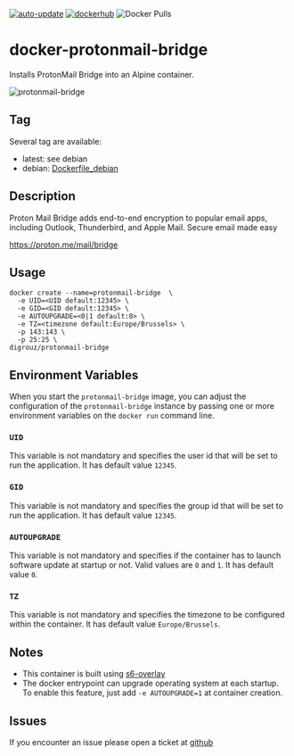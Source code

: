 [![auto-update](https://github.com/digrouz/docker-protonmail-bridge/actions/workflows/auto-update.yml/badge.svg)](https://github.com/digrouz/docker-protonmail-bridge/actions/workflows/auto-update.yml)
[![dockerhub](https://github.com/digrouz/docker-protonmail-bridge/actions/workflows/dockerhub.yml/badge.svg)](https://github.com/digrouz/docker-protonmail-bridge/actions/workflows/dockerhub.yml)
![Docker Pulls](https://img.shields.io/docker/pulls/digrouz/protonmail-bridge)

# docker-protonmail-bridge
Installs ProtonMail Bridge into an Alpine container.

![protonmail-bridge](https://res.cloudinary.com/dbulfrlrz/image/upload/v1693233221/static/logos/proton-mail-full-logo_fyuyou.svg)

## Tag
Several tag are available:
* latest: see debian
* debian: [Dockerfile_debian](https://github.com/digrouz/docker-protonmail-bridge/blob/master/Dockerfile_debian)


## Description

Proton Mail Bridge adds end-to-end encryption to popular email apps, including Outlook, Thunderbird, and Apple Mail. Secure email made easy

https://proton.me/mail/bridge

## Usage
    docker create --name=protonmail-bridge  \
      -e UID=<UID default:12345> \
      -e GID=<GID default:12345> \
      -e AUTOUPGRADE=<0|1 default:0> \
      -e TZ=<timezone default:Europe/Brussels> \
      -p 143:143 \
      -p 25:25 \
    digrouz/protonmail-bridge

## Environment Variables

When you start the `protonmail-bridge` image, you can adjust the configuration of the `protonmail-bridge` instance by passing one or more environment variables on the `docker run` command line.

### `UID`

This variable is not mandatory and specifies the user id that will be set to run the application. It has default value `12345`.

### `GID`

This variable is not mandatory and specifies the group id that will be set to run the application. It has default value `12345`.

### `AUTOUPGRADE`

This variable is not mandatory and specifies if the container has to launch software update at startup or not. Valid values are `0` and `1`. It has default value `0`.

### `TZ`

This variable is not mandatory and specifies the timezone to be configured within the container. It has default value `Europe/Brussels`.

## Notes

* This container is built using [s6-overlay](https://github.com/just-containers/s6-overlay)
* The docker entrypoint can upgrade operating system at each startup. To enable this feature, just add `-e AUTOUPGRADE=1` at container creation.

## Issues

If you encounter an issue please open a ticket at [github](https://github.com/digrouz/docker-protonmail-bridge/issues)
